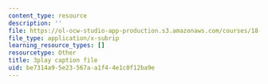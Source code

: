 ```yaml
---
content_type: resource
description: ''
file: https://ol-ocw-studio-app-production.s3.amazonaws.com/courses/18-03sc-differential-equations-fall-2011/be7314a95e23567aa1f44e1c0f12ba9e_d521hz0sGtE.vtt
file_type: application/x-subrip
learning_resource_types: []
resourcetype: Other
title: 3play caption file
uid: be7314a9-5e23-567a-a1f4-4e1c0f12ba9e
---
```


